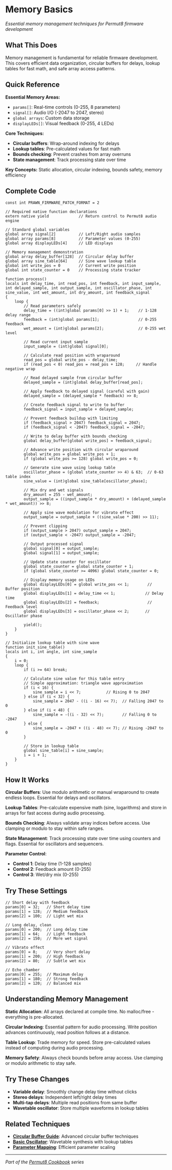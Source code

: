 # Memory Basics

*Essential memory management techniques for Permut8 firmware development*

## What This Does

Memory management is fundamental for reliable firmware development. This covers efficient data organization, circular buffers for delays, lookup tables for fast math, and safe array access patterns.

## Quick Reference

**Essential Memory Areas:**
- `params[]`: Real-time controls (0-255, 8 parameters)
- `signal[]`: Audio I/O (-2047 to 2047, stereo)
- `global arrays`: Custom data storage
- `displayLEDs[]`: Visual feedback (0-255, 4 LEDs)

**Core Techniques:**
- **Circular buffers**: Wrap-around indexing for delays
- **Lookup tables**: Pre-calculated values for fast math
- **Bounds checking**: Prevent crashes from array overruns
- **State management**: Track processing state over time

**Key Concepts:** Static allocation, circular indexing, bounds safety, memory efficiency

## Complete Code

```impala
const int PRAWN_FIRMWARE_PATCH_FORMAT = 2

// Required native function declarations
extern native yield             // Return control to Permut8 audio engine

// Standard global variables
global array signal[2]          // Left/Right audio samples
global array params[8]          // Parameter values (0-255)
global array displayLEDs[4]     // LED displays

// Memory management demonstration
global array delay_buffer[128]  // Circular delay buffer
global array sine_table[64]     // Sine wave lookup table
global int write_pos = 0        // Current write position
global int state_counter = 0    // Processing state tracker

function process()
locals int delay_time, int read_pos, int feedback, int input_sample, int delayed_sample, int output_sample, int oscillator_phase, int sine_value, int wet_amount, int dry_amount, int feedback_signal
{
    loop {
        // Read parameters safely
        delay_time = ((int)global params[0] >> 1) + 1;    // 1-128 delay range
        feedback = (int)global params[1];                 // 0-255 feedback
        wet_amount = (int)global params[2];               // 0-255 wet level
        
        // Read current input sample
        input_sample = (int)global signal[0];
        
        // Calculate read position with wraparound
        read_pos = global write_pos - delay_time;
        if (read_pos < 0) read_pos = read_pos + 128;     // Handle negative wrap
        
        // Read delayed sample from circular buffer
        delayed_sample = (int)global delay_buffer[read_pos];
        
        // Apply feedback to delayed signal (careful with gain)
        delayed_sample = (delayed_sample * feedback) >> 8;
        
        // Create feedback signal to write to buffer
        feedback_signal = input_sample + delayed_sample;
        
        // Prevent feedback buildup with limiting
        if (feedback_signal > 2047) feedback_signal = 2047;
        if (feedback_signal < -2047) feedback_signal = -2047;
        
        // Write to delay buffer with bounds checking
        global delay_buffer[global write_pos] = feedback_signal;
        
        // Advance write position with circular wraparound
        global write_pos = global write_pos + 1;
        if (global write_pos >= 128) global write_pos = 0;
        
        // Generate sine wave using lookup table
        oscillator_phase = (global state_counter >> 4) & 63;  // 0-63 table index
        sine_value = (int)global sine_table[oscillator_phase];
        
        // Mix dry and wet signals
        dry_amount = 255 - wet_amount;
        output_sample = ((input_sample * dry_amount) + (delayed_sample * wet_amount)) >> 8;
        
        // Apply sine wave modulation for vibrato effect
        output_sample = output_sample + ((sine_value * 200) >> 11);
        
        // Prevent clipping
        if (output_sample > 2047) output_sample = 2047;
        if (output_sample < -2047) output_sample = -2047;
        
        // Output processed signal
        global signal[0] = output_sample;
        global signal[1] = output_sample;
        
        // Update state counter for oscillator
        global state_counter = global state_counter + 1;
        if (global state_counter >= 4096) global state_counter = 0;
        
        // Display memory usage on LEDs
        global displayLEDs[0] = global write_pos << 1;        // Buffer position
        global displayLEDs[1] = delay_time << 1;             // Delay time
        global displayLEDs[2] = feedback;                     // Feedback level
        global displayLEDs[3] = oscillator_phase << 2;       // Oscillator phase
        
        yield();
    }
}

// Initialize lookup table with sine wave
function init_sine_table()
locals int i, int angle, int sine_sample
{
    i = 0;
    loop {
        if (i >= 64) break;
        
        // Calculate sine value for this table entry
        // Simple approximation: triangle wave approximation
        if (i < 16) {
            sine_sample = i << 7;           // Rising 0 to 2047
        } else if (i < 32) {
            sine_sample = 2047 - ((i - 16) << 7);  // Falling 2047 to 0
        } else if (i < 48) {
            sine_sample = -((i - 32) << 7);        // Falling 0 to -2047
        } else {
            sine_sample = -2047 + ((i - 48) << 7); // Rising -2047 to 0
        }
        
        // Store in lookup table
        global sine_table[i] = sine_sample;
        i = i + 1;
    }
}
```

## How It Works

**Circular Buffers**: Use modulo arithmetic or manual wraparound to create endless loops. Essential for delays and oscillators.

**Lookup Tables**: Pre-calculate expensive math (sine, logarithms) and store in arrays for fast access during audio processing.

**Bounds Checking**: Always validate array indices before access. Use clamping or modulo to stay within safe ranges.

**State Management**: Track processing state over time using counters and flags. Essential for oscillators and sequencers.

**Parameter Control**:
- **Control 1**: Delay time (1-128 samples)
- **Control 2**: Feedback amount (0-255)
- **Control 3**: Wet/dry mix (0-255)

## Try These Settings

```impala
// Short delay with feedback
params[0] = 32;   // Short delay time
params[1] = 128;  // Medium feedback
params[2] = 100;  // Light wet mix

// Long delay, clean
params[0] = 200;  // Long delay time
params[1] = 64;   // Light feedback
params[2] = 150;  // More wet signal

// Vibrato effect
params[0] = 8;    // Very short delay
params[1] = 200;  // High feedback
params[2] = 80;   // Subtle wet mix

// Echo chamber
params[0] = 255;  // Maximum delay
params[1] = 180;  // Strong feedback
params[2] = 120;  // Balanced mix
```

## Understanding Memory Management

**Static Allocation**: All arrays declared at compile time. No malloc/free - everything is pre-allocated.

**Circular Indexing**: Essential pattern for audio processing. Write position advances continuously, read position follows at a distance.

**Table Lookup**: Trade memory for speed. Store pre-calculated values instead of computing during audio processing.

**Memory Safety**: Always check bounds before array access. Use clamping or modulo arithmetic to stay safe.

## Try These Changes

- **Variable delay**: Smoothly change delay time without clicks
- **Stereo delays**: Independent left/right delay times
- **Multi-tap delays**: Multiple read positions from same buffer
- **Wavetable oscillator**: Store multiple waveforms in lookup tables

## Related Techniques

- **[Circular Buffer Guide](#circular-buffer-guide)**: Advanced circular buffer techniques
- **[Basic Oscillator](#basic-oscillator)**: Wavetable synthesis with lookup tables
- **[Parameter Mapping](#parameter-mapping)**: Efficient parameter scaling

---
*Part of the [Permut8 Cookbook](#permut8-cookbook) series*